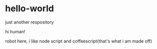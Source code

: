 # hello-world
just another respository

hi human!

robot here, i like node script and coffeescript(that's what i am made off)
